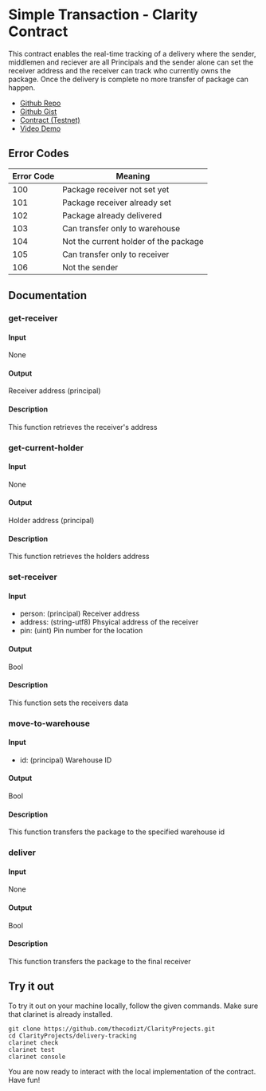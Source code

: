 # Simple Transaction - Clarity Contract

This contract enables the real-time tracking of a delivery where the sender, middlemen and reciever are all Principals and the sender alone can set the receiver address and the receiver can track who currently owns the package. Once the delivery is complete no more transfer of package can happen.

- [Github Repo](https://github.com/thecodizt/ClarityProjects/tree/master/delivery-tracking)
- [Github Gist](https://gist.github.com/thecodizt/a37bf6dac3e20ae9c254e9446f63334e)
- [Contract (Testnet)](https://explorer.stacks.co/txid/0xedb8c5d56dd4418be9e796ee03e90f54aedca5a0940fe1695e15a7edfa2bc644?chain=testnet)
- [Video Demo](https://youtu.be/EZv4i2XvgAg)

## Error Codes

| Error Code | Meaning |
| ---------- | ------- |
| 100 | Package receiver not set yet |
| 101 | Package receiver already set |
| 102 | Package already delivered |
| 103 | Can transfer only to warehouse |
| 104 | Not the current holder of the package |
| 105 | Can transfer only to receiver |
| 106 | Not the sender |

## Documentation

### get-receiver

#### Input
None

#### Output
Receiver address (principal)

#### Description
This function retrieves the receiver's address

### get-current-holder

#### Input
None

#### Output
Holder address (principal)

#### Description
This function retrieves the holders address

### set-receiver

#### Input
- person: (principal) Receiver address
- address: (string-utf8) Phsyical address of the receiver
- pin: (uint) Pin number for the location

#### Output
Bool

#### Description
This function sets the receivers data

### move-to-warehouse

#### Input
- id: (principal) Warehouse ID

#### Output
Bool

#### Description
This function transfers the package to the specified warehouse id

### deliver

#### Input
None

#### Output
Bool

#### Description
This function transfers the package to the final receiver


## Try it out

To try it out on your machine locally, follow the given commands. Make sure that clarinet is already installed.

```console
git clone https://github.com/thecodizt/ClarityProjects.git
cd ClarityProjects/delivery-tracking
clarinet check
clarinet test
clarinet console
```

You are now ready to interact with the local implementation of the contract. Have fun!